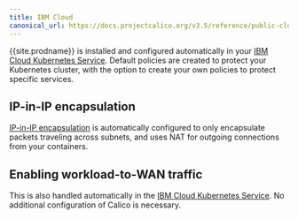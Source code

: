 ```yaml
---
title: IBM Cloud
canonical_url: https://docs.projectcalico.org/v3.5/reference/public-cloud/ibm
---
```


{{site.prodname}} is installed and configured automatically in your [IBM Cloud Kubernetes Service][IBMKUBE].  Default policies are created to protect your Kubernetes cluster, with the option to create your own policies to protect specific services.

## IP-in-IP encapsulation

[IP-in-IP encapsulation][IPIP] is automatically configured to only encapsulate packets traveling across subnets, and uses NAT for outgoing connections from your containers.

## Enabling workload-to-WAN traffic

This is also handled automatically in the [IBM Cloud Kubernetes Service][IBMKUBE].  No additional configuration of Calico is necessary.

[IPIP]: {{site.baseurl}}/{{page.version}}/networking/vxlan-ipip
[IBMKUBE]: https://www.ibm.com/cloud/container-service/
